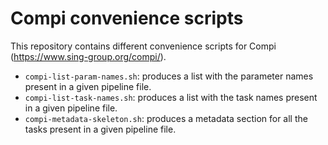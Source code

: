 # Compi convenience scripts

This repository contains different convenience scripts for Compi (https://www.sing-group.org/compi/).

- `compi-list-param-names.sh`: produces a list with the parameter names present in a given pipeline file.
- `compi-list-task-names.sh`:  produces a list with the task names present in a given pipeline file.
- `compi-metadata-skeleton.sh`: produces a metadata section for all the tasks present in a given pipeline file.

